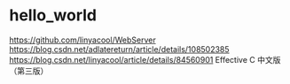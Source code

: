 # hello_world
https://github.com/linyacool/WebServer
https://blog.csdn.net/adlatereturn/article/details/108502385
https://blog.csdn.net/linyacool/article/details/84560901
Effective C  中文版（第三版）

